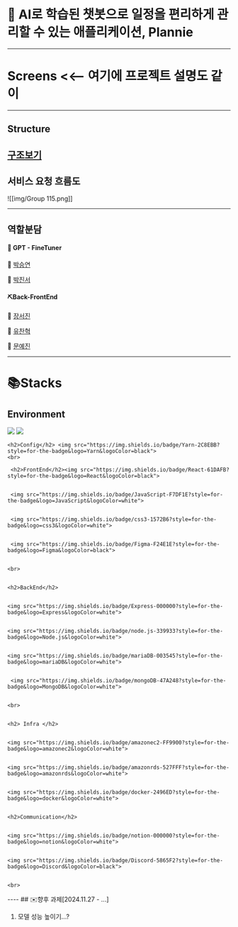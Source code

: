 # 📆 AI로 학습된 챗봇으로 일정을 편리하게 관리할 수 있는 애플리케이션, Plannie
------
# Screens <<-- 여기에 프로젝트 설명도 같이



----


## Structure
[구조보기]()
---
## 서비스 요청 흐름도


![[img/Group 115.png]]

---
## 역할분담


#### 🔧 GPT - FineTuner

🐁 [박승연](https://github.com/Syeonnny)


🍔 [박진서](https://github.com/orgs/kgu-mission/people/j2nseo)


#### ⛏️Back-FrontEnd
🐧 [장서진](https://github.com/juytj11) 


🐸 [유찬혁](https://github.com/ChanHyuckYou)


🔰 [문예진](https://github.com/orgs/kgu-mission/people/moonyaejin)

-----
# 📚Stacks

<div>
	<h2>Environment</h2><img src="https://img.shields.io/badge/intellijidea-000000?style=for-the-badge&logo=intellijidea&logoColor=white"> <img src="https://img.shields.io/badge/github-181717?style=for-the-badge&logo=github&logoColor=white">
	<br>
	
	<h2>Config</h2> <img src="https://img.shields.io/badge/Yarn-2C8EBB?style=for-the-badge&logo=Yarn&logoColor=black">
	<br>
	
	 <h2>FrontEnd</h2><img src="https://img.shields.io/badge/React-61DAFB?style=for-the-badge&logo=React&logoColor=black"> 

  
	 <img src="https://img.shields.io/badge/JavaScript-F7DF1E?style=for-the-badge&logo=JavaScript&logoColor=white"> 

  
	 <img src="https://img.shields.io/badge/css3-1572B6?style=for-the-badge&logo=css3&logoColor=white"> 

  
	 <img src="https://img.shields.io/badge/Figma-F24E1E?style=for-the-badge&logo=Figma&logoColor=black">

  
	<br>

 
	<h2>BackEnd</h2>

 
	<img src="https://img.shields.io/badge/Express-000000?style=for-the-badge&logo=Express&logoColor=white"> 

 
	<img src="https://img.shields.io/badge/node.js-339933?style=for-the-badge&logo=Node.js&logoColor=white">  

 
	<img src="https://img.shields.io/badge/mariaDB-003545?style=for-the-badge&logo=mariaDB&logoColor=white">

 
	 <img src="https://img.shields.io/badge/mongoDB-47A248?style=for-the-badge&logo=MongoDB&logoColor=white">

  
	<br>

 
	<h2> Infra </h2>

 
	<img src="https://img.shields.io/badge/amazonec2-FF9900?style=for-the-badge&logo=amazonec2&logoColor=white"> 

 
	<img src="https://img.shields.io/badge/amazonrds-527FFF?style=for-the-badge&logo=amazonrds&logoColor=white"> 

 
	<img src="https://img.shields.io/badge/docker-2496ED?style=for-the-badge&logo=docker&logoColor=white">

 
	<h2>Communication</h2>

 
	<img src="https://img.shields.io/badge/notion-000000?style=for-the-badge&logo=notion&logoColor=white"> 

 
	<img src="https://img.shields.io/badge/Discord-5865F2?style=for-the-badge&logo=Discord&logoColor=black">

 
	<br>

 
</div>
----
##  ✉️향후 과제[2024.11.27 - ...]


1. 모델 성능 높이기...?
